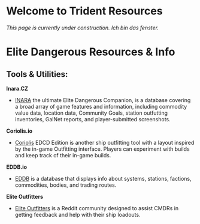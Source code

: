 # Welcome to Trident Resources
_This page is currently under construction. Ich bin das fenster._

# Elite Dangerous Resources & Info

## Tools & Utilities:

**Inara.CZ**
- [INARA](https://inara.cz/) the ultimate Elite Dangerous Companion, is a database covering a broad array of game features and information, 
including commodity value data, location data, Community Goals, station outfutting inventories, GalNet reports, and player-submitted screenshots.


**Coriolis.io**
- [Coriolis](https://coriolis.io/) EDCD Edition is another ship outfitting tool with a layout inspired by the in-game Outfitting interface. 
Players can experiment with builds and keep track of their in-game builds.


**EDDB.io**
- [EDDB](https://eddb.io/) is a database that displays info about systems, stations, factions, commodities, bodies, and trading routes.


**Elite Outfitters**
- [Elite Outfitters](https://www.reddit.com/r/eliteoutfitters/) is a Reddit community designed to assist CMDRs in getting feedback and help with their ship loadouts.

